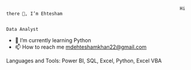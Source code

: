                                                                      Hi there 👋, I’m Ehtesham
                                                                      
                                                                          Data Analyst
                                                                      
- 🌱 I’m currently learning Python
- 📫 How to reach me [mdehteshamkhan22@gmail.com](mdehtehshamkhan22@gmail.com)

Languages and Tools: Power BI, SQL, Excel, Python, Excel VBA

<!---
Ehtesham32/Ehtesham32 is a ✨ special ✨ repository because its `README.md` (this file) appears on your GitHub profile.
You can click the Preview link to take a look at your changes.
--->
